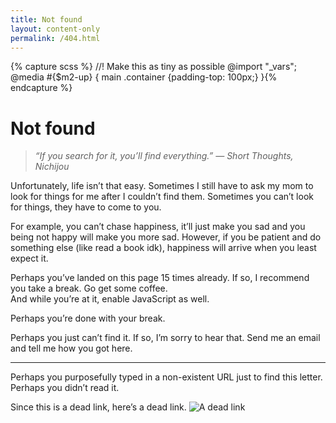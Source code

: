 ```yaml
---
title: Not found
layout: content-only
permalink: /404.html
---
```

{% capture scss %}
//! Make this as tiny as possible
@import "_vars";
@media #{$m2-up} {
    main .container {padding-top: 100px;}
}{% endcapture %}<style>{{ scss | scssify }}</style>

# Not found

> _“If you search for it, you’ll find everything.” &mdash;&nbsp;Short&nbsp;Thoughts, Nichijou_

Unfortunately, life isn’t that easy. Sometimes I still have to ask my mom to look for things for me after I couldn’t find them. Sometimes you can’t look for things, they have to come to you.

For example, you can’t chase happiness, it’ll just make you sad and you being not happy will make you more sad. However, if you be patient and do something else (like read a book idk), happiness will arrive when you least expect it.

Perhaps you’ve landed on this page 15 times already. If so, I recommend you take a break. Go get some coffee. <noscript style="display: inline-block;">And while you’re at it, enable JavaScript as well.</noscript>

Perhaps you’re done with your break.

Perhaps you just can’t find it. If so, I’m sorry to hear that. Send me an email and tell me how you got here.

<hr>

Perhaps you purposefully typed in a non-existent URL just to find this letter. Perhaps you didn’t read it.

Since this is a dead link, here’s a dead link.
<img src="https://puu.sh/tjtOi/527de4b8e5.png" alt="A dead link">
